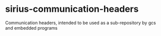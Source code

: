 # sirius-communication-headers
Communication headers, intended to be used as a sub-repository by gcs and embedded programs
